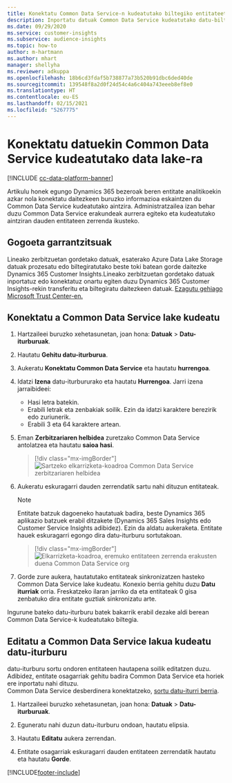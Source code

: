 ```yaml
---
title: Konektatu Common Data Service-n kudeatutako biltegiko entitateetara
description: Inportatu datuak Common Data Service kudeatutako datu-biltegia.
ms.date: 09/29/2020
ms.service: customer-insights
ms.subservice: audience-insights
ms.topic: how-to
author: m-hartmann
ms.author: mhart
manager: shellyha
ms.reviewer: adkuppa
ms.openlocfilehash: 18b6cd3fdaf5b738877a73b520b91dbc6ded40de
ms.sourcegitcommit: 139548f8a2d0f24d54c4a6c404a743eeeb8ef8e0
ms.translationtype: HT
ms.contentlocale: eu-ES
ms.lasthandoff: 02/15/2021
ms.locfileid: "5267775"
---
```

# <a name="connect-to-data-in-a-common-data-service-managed-data-lake"></a>Konektatu datuekin Common Data Service kudeatutako data lake-ra

[!INCLUDE [cc-data-platform-banner](../includes/cc-data-platform-banner.md)]

Artikulu honek egungo Dynamics 365 bezeroak beren entitate analitikoekin azkar nola konektatu daitezkeen buruzko informazioa eskaintzen du Common Data Service kudeatutako aintzira. Administratzailea izan behar duzu Common Data Service erakundeak aurrera egiteko eta kudeatutako aintziran dauden entitateen zerrenda ikusteko.

## <a name="important-considerations"></a>Gogoeta garrantzitsuak

Lineako zerbitzuetan gordetako datuak, esaterako Azure Data Lake Storage datuak prozesatu edo biltegiratutako beste toki batean gorde daitezke Dynamics 365 Customer Insights.Lineako zerbitzuetan gordetako datuak inportatuz edo konektatuz onartu egiten duzu Dynamics 365 Customer Insights-rekin transferitu eta biltegiratu daitezkeen datuak. [Ezagutu gehiago Microsoft Trust Center-en.](https://www.microsoft.com/trust-center)

## <a name="connect-to-a-common-data-service-managed-lake"></a>Konektatu a Common Data Service lake kudeatu

1. Hartzaileei buruzko xehetasunetan, joan hona: **Datuak** > **Datu-iturburuak**.

2. Hautatu **Gehitu datu-iturburua**.

3. Aukeratu **Konektatu Common Data Service** eta hautatu **hurrengoa**.

4. Idatzi **Izena** datu-iturbururako eta hautatu **Hurrengoa**. Jarri izena jarraibideei: 
   - Hasi letra batekin.
   - Erabili letrak eta zenbakiak soilik. Ezin da idatzi karaktere berezirik edo zuriunerik.
   - Erabili 3 eta 64 karaktere artean.

5. Eman **Zerbitzariaren helbidea** zuretzako Common Data Service antolatzea eta hautatu **saioa hasi**.

   > [!div class="mx-imgBorder"]
   > ![Sartzeko elkarrizketa-koadroa Common Data Service zerbitzariaren helbidea](media/enter-CDS-org-details.png)

6. Aukeratu eskuragarri dauden zerrendatik sartu nahi dituzun entitateak.    

   > [!NOTE]
   > Entitate batzuk dagoeneko hautatuak badira, beste Dynamics 365 aplikazio batzuek erabil ditzakete (Dynamics 365 Sales Insights edo Customer Service Insights adibidez). Ezin da aldatu aukeraketa. Entitate hauek eskuragarri egongo dira datu-iturburu sortutakoan.

   > [!div class="mx-imgBorder"]
   > ![Elkarrizketa-koadroa, eremuko entitateen zerrenda erakusten duena Common Data Service org](media/select-analytical-entities.png)

7. Gorde zure aukera, hautatutako entitateak sinkronizatzen hasteko Common Data Service lake kudeatu. Konexio berria gehitu duzu **Datu iturriak** orria. Freskatzeko ilaran jarriko da eta entitateak 0 gisa zenbatuko dira entitate guztiak sinkronizatu arte.

Ingurune bateko datu-iturburu batek bakarrik erabil dezake aldi berean Common Data Service-k kudeatutako biltegia.

## <a name="edit-a-common-data-service-managed-lake-data-source"></a>Editatu a Common Data Service lakua kudeatu datu-iturburu

datu-iturburu sortu ondoren entitateen hautapena soilik editatzen duzu. Adibidez, entitate osagarriak gehitu badira Common Data Service eta horiek ere inportatu nahi dituzu.    
Common Data Service desberdinera konektatzeko, [sortu datu-iturri berria](#connect-to-a-common-data-service-managed-lake).

1. Hartzaileei buruzko xehetasunetan, joan hona: **Datuak** > **Datu-iturburuak**.

2. Eguneratu nahi duzun datu-iturburu ondoan, hautatu elipsia.

3. Hautatu **Editatu** aukera zerrendan.

4. Entitate osagarriak eskuragarri dauden entitateen zerrendatik hautatu eta hautatu **Gorde**.


[!INCLUDE[footer-include](../includes/footer-banner.md)]